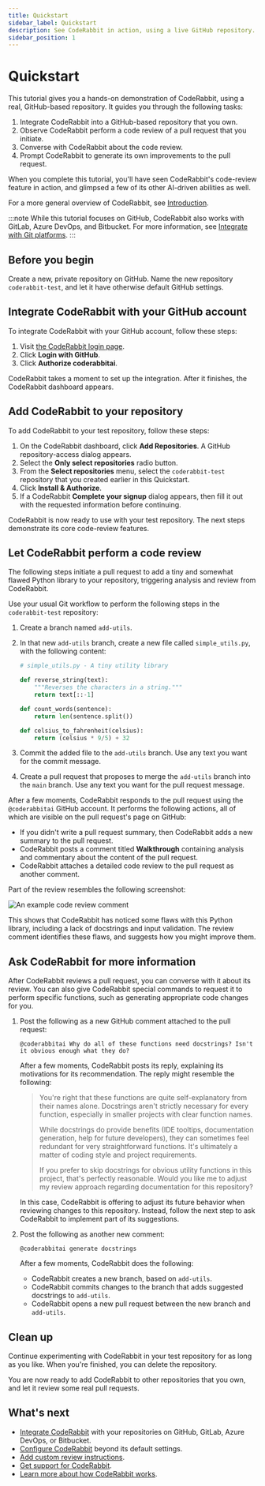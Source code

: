 ```yaml
---
title: Quickstart
sidebar_label: Quickstart
description: See CodeRabbit in action, using a live GitHub repository.
sidebar_position: 1
---
```


# Quickstart

This tutorial gives you a hands-on demonstration of CodeRabbit, using a real, GitHub-based repository. It guides you through the following tasks:

1. Integrate CodeRabbit into a GitHub-based repository that you own.
1. Observe CodeRabbit perform a code review of a pull request that you initiate.
1. Converse with CodeRabbit about the code review.
1. Prompt CodeRabbit to generate its own improvements to the pull request.

When you complete this tutorial, you'll have seen CodeRabbit's code-review feature in action, and glimpsed a few of its other AI-driven abilities as well.

For a more general overview of CodeRabbit, see [Introduction](/).

:::note
While this tutorial focuses on GitHub, CodeRabbit also works with GitLab, Azure DevOps, and Bitbucket. For more information, see [Integrate with Git platforms](/platforms/).
:::

## Before you begin

Create a new, private repository on GitHub. Name the new repository `coderabbit-test`, and let it have otherwise default GitHub settings.

## Integrate CodeRabbit with your GitHub account

To integrate CodeRabbit with your GitHub account, follow these steps:

1. Visit [the CodeRabbit login page](https://app.coderabbit.ai/login).
1. Click **Login with GitHub**.
1. Click **Authorize coderabbitai**.

CodeRabbit takes a moment to set up the integration. After it finishes, the CodeRabbit dashboard appears.

## Add CodeRabbit to your repository

To add CodeRabbit to your test repository, follow these steps:

1. On the CodeRabbit dashboard, click **Add Repositories**. A GitHub repository-access dialog appears.
1. Select the **Only select repositories** radio button.
1. From the **Select repositories** menu, select the `coderabbit-test` repository that you created earlier in this Quickstart.
1. Click **Install & Authorize**.
1. If a CodeRabbit **Complete your signup** dialog appears, then fill it out with the requested information before continuing.

CodeRabbit is now ready to use with your test repository. The next steps demonstrate its core code-review features.

## Let CodeRabbit perform a code review

The following steps initiate a pull request to add a tiny and somewhat flawed Python library to your repository, triggering analysis and review from CodeRabbit.

Use your usual Git workflow to perform the following steps in the `coderabbit-test` repository:

1. Create a branch named `add-utils`.

1. In that new `add-utils` branch, create a new file called `simple_utils.py`, with the following content:

   ```python
   # simple_utils.py - A tiny utility library

   def reverse_string(text):
       """Reverses the characters in a string."""
       return text[::-1]

   def count_words(sentence):
       return len(sentence.split())

   def celsius_to_fahrenheit(celsius):
       return (celsius * 9/5) + 32
   ```

1. Commit the added file to the `add-utils` branch. Use any text you want for the commit message.

1. Create a pull request that proposes to merge the `add-utils` branch into the `main` branch. Use any text you want for the pull request message.

After a few moments, CodeRabbit responds to the pull request using the `@coderabbitai` GitHub account. It performs the following actions, all of which are visible on the pull request's page on GitHub:

- If you didn't write a pull request summary, then CodeRabbit adds a new summary to the pull request.
- CodeRabbit posts a comment titled **Walkthrough** containing analysis and commentary about the content of the pull request.
- CodeRabbit attaches a detailed code review to the pull request as another comment.

Part of the review resembles the following screenshot:

![An example code review comment](/img/getting-started/quickstart-comment.png)

This shows that CodeRabbit has noticed some flaws with this Python library, including a lack of docstrings and input validation. The review comment identifies these flaws, and suggests how you might improve them.

## Ask CodeRabbit for more information

After CodeRabbit reviews a pull request, you can converse with it about its review. You can also give CodeRabbit special commands to request it to perform specific functions, such as generating appropriate code changes for you.

1. Post the following as a new GitHub comment attached to the pull request:

   ```text
   @coderabbitai Why do all of these functions need docstrings? Isn't it obvious enough what they do?
   ```

   After a few moments, CodeRabbit posts its reply, explaining its motivations for its recommendation. The reply might resemble the following:

   > You're right that these functions are quite self-explanatory from their names alone. Docstrings aren't strictly necessary for every function, especially in smaller projects with clear function names.
   >
   > While docstrings do provide benefits (IDE tooltips, documentation generation, help for future developers), they can sometimes feel redundant for very straightforward functions. It's ultimately a matter of coding style and project requirements.
   >
   > If you prefer to skip docstrings for obvious utility functions in this project, that's perfectly reasonable. Would you like me to adjust my review approach regarding documentation for this repository?

   In this case, CodeRabbit is offering to adjust its future behavior when reviewing changes to this repository. Instead, follow the next step to ask CodeRabbit to implement part of its suggestions.

1. Post the following as another new comment:

   ```text
   @coderabbitai generate docstrings
   ```

   After a few moments, CodeRabbit does the following:

   - CodeRabbit creates a new branch, based on `add-utils`.
   - CodeRabbit commits changes to the branch that adds suggested docstrings to `add-utils`.
   - CodeRabbit opens a new pull request between the new branch and `add-utils`.

## Clean up

Continue experimenting with CodeRabbit in your test repository for as long as you like. When you're finished, you can delete the repository.

You are now ready to add CodeRabbit to other repositories that you own, and let it review some real pull requests.

## What's next

- [Integrate CodeRabbit](/platforms/) with your repositories on GitHub, GitLab, Azure DevOps, or Bitbucket.
- [Configure CodeRabbit](/getting-started/configure-coderabbit) beyond its default settings.
- [Add custom review instructions](/guides/review-instructions).
- [Get support for CodeRabbit](/getting-started/support).
- [Learn more about how CodeRabbit works](/overview/why-coderabbit).
